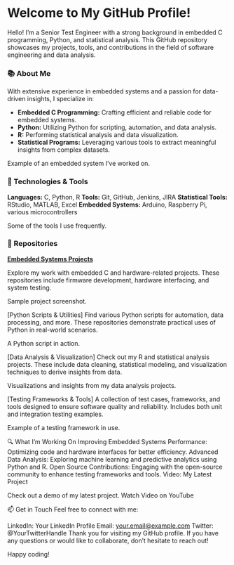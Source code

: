 # Welcome to My GitHub Profile!
Hello! I’m a Senior Test Engineer with a strong background in embedded C programming, Python, and statistical analysis. This GitHub repository showcases my projects, tools, and contributions in the field of software engineering and data analysis.

### 📚 About Me
With extensive experience in embedded systems and a passion for data-driven insights, I specialize in:

- **Embedded C Programming:** Crafting efficient and reliable code for embedded systems.
- **Python:** Utilizing Python for scripting, automation, and data analysis.
- **R:** Performing statistical analysis and data visualization.
- **Statistical Programs:** Leveraging various tools to extract meaningful insights from complex datasets.

Example of an embedded system I’ve worked on.

### 🔧 Technologies & Tools
**Languages:** C, Python, R
**Tools:** Git, GitHub, Jenkins, JIRA
**Statistical Tools:** RStudio, MATLAB, Excel
**Embedded Systems:** Arduino, Raspberry Pi, various microcontrollers
 

Some of the tools I use frequently.

### 📁 Repositories
**[Embedded Systems Projects](https://github.com/quickbrnfx/embeddedprojects)**

Explore my work with embedded C and hardware-related projects. These repositories include firmware development, hardware interfacing, and system testing.


Sample project screenshot.

[Python Scripts & Utilities]
Find various Python scripts for automation, data processing, and more. These repositories demonstrate practical uses of Python in real-world scenarios.


A Python script in action.

[Data Analysis & Visualization]
Check out my R and statistical analysis projects. These include data cleaning, statistical modeling, and visualization techniques to derive insights from data.


Visualizations and insights from my data analysis projects.

[Testing Frameworks & Tools]
A collection of test cases, frameworks, and tools designed to ensure software quality and reliability. Includes both unit and integration testing examples.


Example of a testing framework in use.

🔍 What I’m Working On
Improving Embedded Systems Performance: Optimizing code and hardware interfaces for better efficiency.
Advanced Data Analysis: Exploring machine learning and predictive analytics using Python and R.
Open Source Contributions: Engaging with the open-source community to enhance testing frameworks and tools.
Video: My Latest Project

Check out a demo of my latest project.
Watch Video on YouTube

📫 Get in Touch
Feel free to connect with me:

LinkedIn: Your LinkedIn Profile
Email: your.email@example.com
Twitter: @YourTwitterHandle
Thank you for visiting my GitHub profile. If you have any questions or would like to collaborate, don’t hesitate to reach out!

Happy coding!
